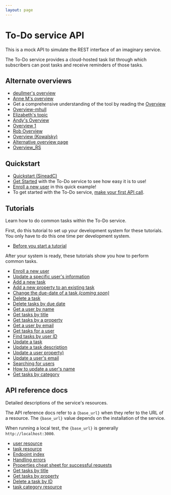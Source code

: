 ```yaml
---
layout: page
---
```


# To-Do service API

This is a mock API to simulate the REST interface of an
imaginary service.

The To-Do service provides a cloud-hosted task list through which
subscribers can post tasks and receive reminders of those tasks.

## Alternate overviews

* [deullmer's overview](overview-daniel.md)
* [Anne M's overview](overview_annem.md)
* Get a comprehensive understanding of the tool by reading the [Overview](overview_sai)
* [Overview-mhull](api/overview_mhull.md)
* [Elizabeth's topic](overview-ep.md)
* [Andy's Overview](overview_andy.md)
* [Overview 1](overview-CG.md)
* [Rob Overview](index_whyte.md)
* [Overview (Kowalsky)](overview_kowalsky.md)
* [Alternative overview page](api/victor-overview.md)
* [Overview_RS](overview_rs)

## Quickstart

* [Quickstart (SineadC)](api/quickstart_sinead.md)
* [Get Started](api/get-started.md) with the To-Do service to see how easy it is to use!
* [Enroll a new user](first-use-enroll-new-user-Conor-Teichroeb.md) in this quick example!
* To get started with the To-Do service, [make your first API call](api/hello-world-benbristow.md).

## Tutorials

Learn how to do common tasks within the To-Do service.

First, do this tutorial to set up your development system for these tutorials. You only have to do this one time per development system.

* [Before you start a tutorial](tutorials/before-you-start-a-tutorial)

After your system is ready, these tutorials show you how to perform common tasks.

* [Enroll a new user](tutorials/enroll-a-new-user)
* [Update a specific user's information](tutorials/update-user-info)
* [Add a new task](tutorials/add-a-new-task.md)
* [Add a new property to an existing task](tutorials/update-task-new-prop)
* [Change the due-date of a task _(coming soon)_](#tutorials)
* [Delete a task](tutorials/delete-a-task)
* [Delete tasks by due date](tutorials/delete-tasks-by-due-date)
* [Get a user by name](tutorials/get-a-user-by-name)
* [Get tasks by title](tutorials/get-tasks-by-title.md)
* [Get tasks by a property](tutorials/get-task-by-property.md)
* [Get a user by email](tutorials/get-user-by-email)
* [Get tasks for a user](tutorials/get-tasks-for-a-user.md)
* [Find tasks by user ID](tutorials/find-tasks-by-user-id)
* [Update a task](tutorials/update-a-task.md)
* [Update a task description](tutorials/update-task-description.md)
* [Update a user property)](tutorials/update-user-property)
* [Update a user's email](tutorials/update-user-email)
* [Searching for users](tutorials/search-for-a-user.md)
* [How to update a user's name](./tutorials/update_a_users_name.md)
* [Get tasks by category](tutorials/get-tasks-by-category.md)

## API reference docs

Detailed descriptions of the service's resources.

The API reference docs refer to a `{base_url}` when they
refer to the URL of a resource. The `{base_url}` value depends
on the installation of the service.

When running a local test, the `{base_url}` is
generally `http://localhost:3000`.

* [user resource](api/user)
* [task resource](api/task)
* [Endpoint index](api/endpoint-index)
* [Handling errors](api/handling-errors)
* [Properties cheat sheet for successful requests](api/cs-for-successful-requests)
* [Get tasks by title](api/tasks-get-tasks-by-title.md)
* [Get tasks by property](api/get-task-ref.md)
* [Delete a task by ID](api/tasks-delete-by-id)
* [task category resource](api/tasks-category)

